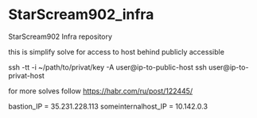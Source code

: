 # StarScream902_infra
StarScream902 Infra repository

this is simplify solve for access to host behind publicly accessible

ssh -tt -i ~/path/to/privat/key -A user@ip-to-public-host ssh user@ip-to-privat-host

for more solves follow https://habr.com/ru/post/122445/

bastion_IP = 35.231.228.113 
someinternalhost_IP = 10.142.0.3
